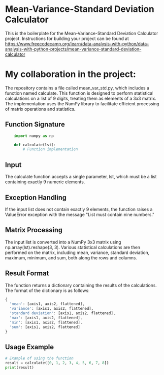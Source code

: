 # Mean-Variance-Standard Deviation Calculator

This is the boilerplate for the Mean-Variance-Standard Deviation Calculator project. Instructions for building your project can be found at https://www.freecodecamp.org/learn/data-analysis-with-python/data-analysis-with-python-projects/mean-variance-standard-deviation-calculator

# My collaboration in the project:
The repository contains a file called mean_var_std.py, which includes a function named calculate. This function is designed to perform statistical calculations on a list of 9 digits, treating them as elements of a 3x3 matrix. The implementation uses the NumPy library to facilitate efficient processing of matrix operations and statistics.

## Function Signature
```python
    import numpy as np

    def calculate(lst):
        # Function implementation
```
## Input
The calculate function accepts a single parameter, lst, which must be a list containing exactly 9 numeric elements.

## Exception Handling
If the input list does not contain exactly 9 elements, the function raises a ValueError exception with the message "List must contain nine numbers."

## Matrix Processing
The input list is converted into a NumPy 3x3 matrix using np.array(lst).reshape(3, 3).
Various statistical calculations are then performed on the matrix, including mean, variance, standard deviation, maximum, minimum, and sum, both along the rows and columns.

## Result Format
The function returns a dictionary containing the results of the calculations. The format of the dictionary is as follows:
```python
{
  'mean': [axis1, axis2, flattened],
  'variance': [axis1, axis2, flattened],
  'standard deviation': [axis1, axis2, flattened],
  'max': [axis1, axis2, flattened],
  'min': [axis1, axis2, flattened],
  'sum': [axis1, axis2, flattened]
}
```

## Usage Example
```python
# Example of using the function
result = calculate([0, 1, 2, 3, 4, 5, 6, 7, 8])
print(result)
```
